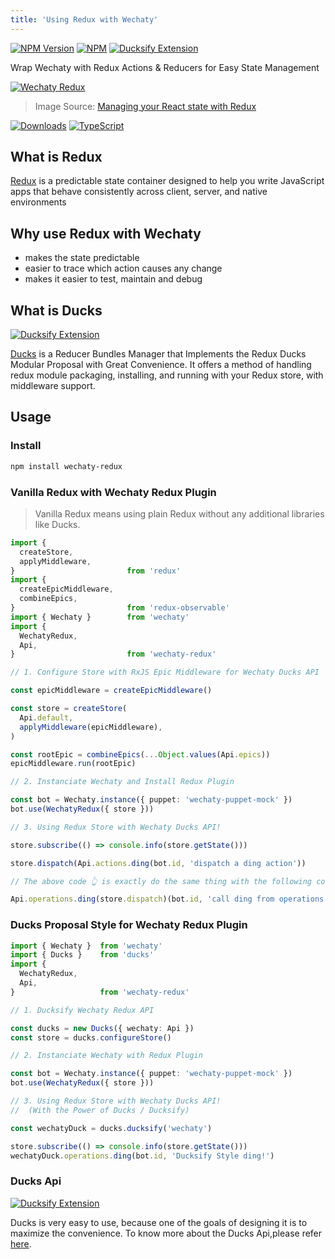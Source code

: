 ```yaml
---
title: 'Using Redux with Wechaty'
---
```


[![NPM Version](https://img.shields.io/npm/v/wechaty-redux?color=brightgreen)](https://www.npmjs.com/package/wechaty-redux)
[![NPM](https://github.com/wechaty/wechaty-redux/workflows/NPM/badge.svg)](https://github.com/wechaty/wechaty-redux/actions?query=workflow%3ANPM)
[![Ducksify Extension](https://img.shields.io/badge/Redux-Ducksify-yellowgreen)](https://github.com/huan/ducks#3-ducksify-extension-currying--api-interface)

Wrap Wechaty with Redux Actions &amp; Reducers for Easy State Management

[![Wechaty Redux](https://wechaty.github.io/wechaty-redux/images/wechaty-redux.png)](https://github.com/wechaty/wechaty-redux)

> Image Source: [Managing your React state with Redux](https://medium.com/the-web-tub/managing-your-react-state-with-redux-affab72de4b1)

[![Downloads](https://img.shields.io/npm/dm/wechaty-redux.svg?style=flat-square)](https://www.npmjs.com/package/wechaty-redux)
[![TypeScript](https://img.shields.io/badge/%3C%2F%3E-TypeScript-blue.svg)](https://www.typescriptlang.org/)

## What is Redux

[Redux](https://redux.js.org) is a predictable state container designed to help you write JavaScript apps that behave consistently across client, server, and native environments

## Why use Redux with Wechaty

* makes the state predictable
* easier to trace which action causes any change
* makes it easier to test, maintain and debug

## What is Ducks

[![Ducksify Extension](https://img.shields.io/badge/Redux-Ducksify-yellowgreen)](https://github.com/huan/ducks#3-ducksify-extension-currying--api-interface)

[Ducks](https://github.com/huan/ducks) is a Reducer Bundles Manager that Implements the Redux Ducks Modular Proposal with Great Convenience. It offers a method of handling redux module packaging, installing, and running with your Redux store, with middleware support.

## Usage

### Install

```sh
npm install wechaty-redux
```

### Vanilla Redux with Wechaty Redux Plugin

> Vanilla Redux means using plain Redux without any additional libraries like Ducks.

```ts
import {
  createStore,
  applyMiddleware,
}                         from 'redux'
import {
  createEpicMiddleware,
  combineEpics,
}                         from 'redux-observable'
import { Wechaty }        from 'wechaty'
import {
  WechatyRedux,
  Api,
}                         from 'wechaty-redux'

// 1. Configure Store with RxJS Epic Middleware for Wechaty Ducks API

const epicMiddleware = createEpicMiddleware()

const store = createStore(
  Api.default,
  applyMiddleware(epicMiddleware),
)

const rootEpic = combineEpics(...Object.values(Api.epics))
epicMiddleware.run(rootEpic)

// 2. Instanciate Wechaty and Install Redux Plugin

const bot = Wechaty.instance({ puppet: 'wechaty-puppet-mock' })
bot.use(WechatyRedux({ store }))

// 3. Using Redux Store with Wechaty Ducks API!

store.subscribe(() => console.info(store.getState()))

store.dispatch(Api.actions.ding(bot.id, 'dispatch a ding action'))

// The above code 👆 is exactly do the same thing with the following code 👇 :

Api.operations.ding(store.dispatch)(bot.id, 'call ding from operations')
```

### Ducks Proposal Style for Wechaty Redux Plugin

```ts
import { Wechaty }  from 'wechaty'
import { Ducks }    from 'ducks'
import {
  WechatyRedux,
  Api,
}                   from 'wechaty-redux'

// 1. Ducksify Wechaty Redux API

const ducks = new Ducks({ wechaty: Api })
const store = ducks.configureStore()

// 2. Instanciate Wechaty with Redux Plugin

const bot = Wechaty.instance({ puppet: 'wechaty-puppet-mock' })
bot.use(WechatyRedux({ store }))

// 3. Using Redux Store with Wechaty Ducks API!
//  (With the Power of Ducks / Ducksify)

const wechatyDuck = ducks.ducksify('wechaty')

store.subscribe(() => console.info(store.getState()))
wechatyDuck.operations.ding(bot.id, 'Ducksify Style ding!')
```

### Ducks Api

[![Ducksify Extension](https://img.shields.io/badge/Redux-Ducksify-yellowgreen)](https://github.com/huan/ducks#3-ducksify-extension-currying--api-interface)

Ducks is very easy to use, because one of the goals of designing it is to maximize the convenience. To know more about the Ducks Api,please refer [here](https://github.com/huan/ducks#3-ducksify-extension-currying--api-interface).
